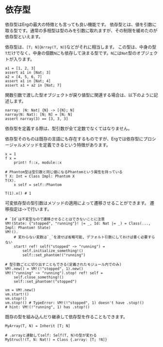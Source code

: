 # 依存型

依存型はErgの最大の特徴とも言っても良い機能です。
依存型とは、値を引数に取る型です。通常の多相型は型のみを引数に取れますが、その制限を緩めたのが依存型といえます。

依存型は、`[T; N]`(`Array(T, N)`)などがそれに相当します。
この型は、中身の型`T`だけでなく、中身の個数`N`にも依存して決まる型です。`N`には`Nat`型のオブジェクトが入ります。

```erg
a1 = [1, 2, 3]
assert a1 in [Nat; 3]
a2 = [4, 5, 6, 7]
assert a1 in [Nat; 4]
assert a1 + a2 in [Nat; 7]
```

関数引数で渡した型オブジェクトが戻り値型に関連する場合は、以下のように記述します。

```erg
narray: |N: Nat| {N} -> [{N}; N]
narray(N: Nat): [N; N] = [N; N]
assert narray(3) == [3, 3, 3]
```

依存型を定義する際は、型引数が全て定数でなくてはなりません。

依存型そのものは既存の言語にも存在するものですが、Ergでは依存型にプロシージャルメソッドを定義できるという特徴があります。

```erg
x = 1
f x =
    print! f::x, module::x

# Phantom型は型引数と同じ値になるPhantomという属性を持っている
T X: Int = Class Impl: Phantom X
T(X).
    x self = self::Phantom

T(1).x() # 1
```

可変依存型の型引数はメソッドの適用によって遷移させることができます。
遷移指定は`~>`で行います。

```erg
# `Id`は不変型なので遷移させることはできないことに注意
VM!(State: {"stopped", "running"}! |= _, Id: Nat |= _) = Class(..., Impl: Phantom! State)
VM!().
    # 変わらない変数は`_`を渡せば省略可能, デフォルト引数にしておけば書く必要すらない
    start! ref! self("stopped" ~> "running") =
        self.initialize_something!()
        self::set_phantom!("running")

# 型引数ごとに切り出すこともできる(定義されたモジュール内でのみ)
VM!.new() = VM!(!"stopped", 1).new()
VM!("running" ~> "running").stop! ref! self =
    self.close_something!()
    self::set_phantom!("stopped")

vm = VM!.new()
vm.start!()
vm.stop!()
vm.stop!() # TypeError: VM!(!"stopped", 1) doesn't have .stop!()
# hint: VM!(!"running", 1) has .stop!()
```

既存の型を組み込んだり継承して依存型を作ることもできます。

```erg
MyArray(T, N) = Inherit [T; N]

# .arrayと連動してself: Self(T, N)の型が変わる
MyStruct!(T, N: Nat!) = Class {.array: [T; !N]}
```
